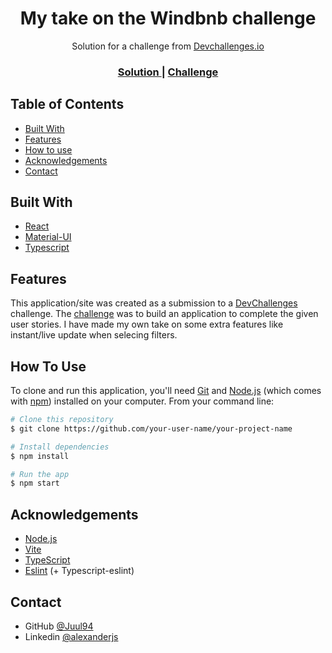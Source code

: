 <!-- Please update value in the {}  -->

<h1 align="center">My take on the Windbnb challenge</h1>

<div align="center">
   Solution for a challenge from  <a href="http://devchallenges.io" target="_blank">Devchallenges.io</a>
</div>

<div align="center">
  <h3>
    <a href="https://juul94.github.io/devChallenges-windbnb">
      Solution
    </a>
    <span> | </span>
    <a href="https://devchallenges.io/challenges/3JFYedSOZqAxYuOCNmYD">
      Challenge
    </a>
  </h3>
</div>

## Table of Contents

- [Built With](#built-with)
- [Features](#features)
- [How to use](#how-to-use)
- [Acknowledgements](#acknowledgements)
- [Contact](#contact)

## Built With

- [React](https://reactjs.org/)
- [Material-UI](https://mui.com/)
- [Typescript](https://www.typescriptlang.org/)

## Features

This application/site was created as a submission to a [DevChallenges](https://devchallenges.io/paths/front-end-developer) challenge. The [challenge](https://devchallenges.io/challenges/3JFYedSOZqAxYuOCNmYD) was to build an application to complete the given user stories. I have made my own take on some extra features like instant/live update when selecing filters.

## How To Use

To clone and run this application, you'll need [Git](https://git-scm.com) and [Node.js](https://nodejs.org/en/download/) (which comes with [npm](http://npmjs.com)) installed on your computer. From your command line:

```bash
# Clone this repository
$ git clone https://github.com/your-user-name/your-project-name

# Install dependencies
$ npm install

# Run the app
$ npm start
```

## Acknowledgements

- [Node.js](https://nodejs.org/)
- [Vite](https://vitejs.dev/)
- [TypeScript](https://www.typescriptlang.org/)
- [Eslint](https://eslint.org/) (+ Typescript-eslint)

## Contact

- GitHub [@Juul94](https://github.com/Juul94)
- Linkedin [@alexanderjs](https://www.linkedin.com/in/alexanderjs)

